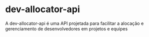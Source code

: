 # dev-allocator-api
A dev-allocator-api é uma API projetada para facilitar a alocação e gerenciamento de desenvolvedores em projetos e equipes
